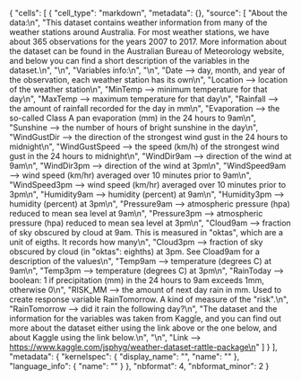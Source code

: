 {
 "cells": [
  {
   "cell_type": "markdown",
   "metadata": {},
   "source": [
    "About the data:\n",
    "This dataset contains weather information from many of the weather stations around Australia. For most weather stations, we have about 365 observations for the years 2007 to 2017. More information about the dataset can be found in the Australian Bureau of Meteorology website, and below you can find a short description of the variables in the dataset.\n",
    "\n",
    "Variables info:\n",
    "\n",
    "Date --> day, month, and year of the observation, each weather station has its own\n",
    "Location --> location of the weather station\n",
    "MinTemp --> minimum temperature for that day\n",
    "MaxTemp --> maximum temperature for that day\n",
    "Rainfall --> the amount of rainfall recorded for the day in mm\n",
    "Evaporation --> the so-called Class A pan evaporation (mm) in the 24 hours to 9am\n",
    "Sunshine --> the number of hours of bright sunshine in the day\n",
    "WindGustDir --> the direction of the strongest wind gust in the 24 hours to midnight\n",
    "WindGustSpeed --> the speed (km/h) of the strongest wind gust in the 24 hours to midnight\n",
    "WindDir9am --> direction of the wind at 9am\n",
    "WindDir3pm --> direction of the wind at 3pm\n",
    "WindSpeed9am --> wind speed (km/hr) averaged over 10 minutes prior to 9am\n",
    "WindSpeed3pm --> wind speed (km/hr) averaged over 10 minutes prior to 3pm\n",
    "Humidity9am --> humidity (percent) at 9am\n",
    "Humidity3pm --> humidity (percent) at 3pm\n",
    "Pressure9am --> atmospheric pressure (hpa) reduced to mean sea level at 9am\n",
    "Pressure3pm --> atmospheric pressure (hpa) reduced to mean sea level at 3pm\n",
    "Cloud9am --> fraction of sky obscured by cloud at 9am. This is measured in \"oktas\", which are a unit of eigths. It records how many\n",
    "Cloud3pm --> fraction of sky obscured by cloud (in \"oktas\": eighths) at 3pm. See Cload9am for a description of the values\n",
    "Temp9am --> temperature (degrees C) at 9am\n",
    "Temp3pm --> temperature (degrees C) at 3pm\n",
    "RainToday --> boolean: 1 if precipitation (mm) in the 24 hours to 9am exceeds 1mm, otherwise 0\n",
    "RISK_MM --> the amount of next day rain in mm. Used to create response variable RainTomorrow. A kind of measure of the \"risk\".\n",
    "RainTomorrow --> did it rain the following day?\n",
    "The dataset and the information for the variables was taken from Kaggle, and you can find out more about the dataset either using the link above or the one below, and about Kaggle using the link below.\n",
    "\n",
    "Link --> https://www.kaggle.com/jsphyg/weather-dataset-rattle-package\n"
   ]
  }
 ],
 "metadata": {
  "kernelspec": {
   "display_name": "",
   "name": ""
  },
  "language_info": {
   "name": ""
  }
 },
 "nbformat": 4,
 "nbformat_minor": 2
}
